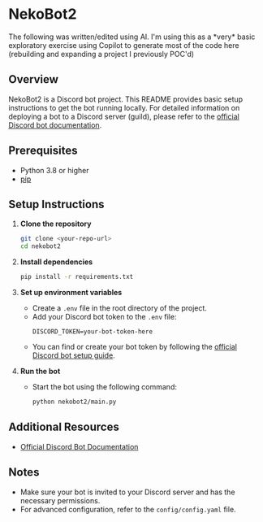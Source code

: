 # NekoBot2

<non-ai>
The following was written/edited using AI. I'm using this as a *very* basic exploratory exercise using Copilot to generate most of the code here (rebuilding and expanding a project I previously POC'd)
</non-ai>

## Overview
NekoBot2 is a Discord bot project. This README provides basic setup instructions to get the bot running locally. For detailed information on deploying a bot to a Discord server (guild), please refer to the [official Discord bot documentation](https://discord.com/developers/docs/intro).

## Prerequisites
- Python 3.8 or higher
- [pip](https://pip.pypa.io/en/stable/)

## Setup Instructions

1. **Clone the repository**
   ```sh
   git clone <your-repo-url>
   cd nekobot2
   ```

2. **Install dependencies**
   ```sh
   pip install -r requirements.txt
   ```

3. **Set up environment variables**
   - Create a `.env` file in the root directory of the project.
   - Add your Discord bot token to the `.env` file:
     ```env
     DISCORD_TOKEN=your-bot-token-here
     ```
   - You can find or create your bot token by following the [official Discord bot setup guide](https://discord.com/developers/docs/intro).

4. **Run the bot**
   - Start the bot using the following command:
     ```sh
     python nekobot2/main.py
     ```

## Additional Resources
- [Official Discord Bot Documentation](https://discord.com/developers/docs/intro)

## Notes
- Make sure your bot is invited to your Discord server and has the necessary permissions.
- For advanced configuration, refer to the `config/config.yaml` file.
